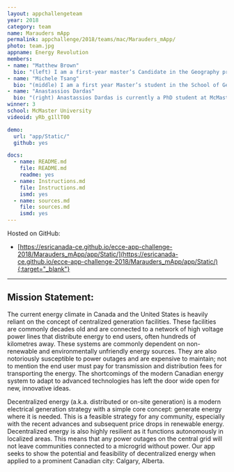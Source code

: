```yaml
---
layout: appchallengeteam
year: 2018
category: team
name: Marauders mApp
permalink: appchallenge/2018/teams/mac/Marauders_mApp/
photo: team.jpg
appname: Energy Revolution
members:
- name: "Matthew Brown"
  bio: "(left) I am a first-year master’s Candidate in the Geography program at McMaster. This is my second time participating in the app challenge. Since last year’s challenge, I’ve been self-teaching myself programming, so I hope to apply my skills this year. Having just attended the Esri DevSummit, I have a lot of new app ideas that I can’t wait to apply! May the best team win!"
- name: "Michele Tsang"
  bio: "(middle) I am a first year Master’s student in the School of Geography and Earth Sciences at McMaster University. My research focuses on how accessibility of the road network is affected by flooding events in Calgary and Winnipeg. I am an ECCE Student Associate and this is my second year competing in the App Challenge. Some of my hobbies include cooking, hiking and traveling."
- name: "Anastassios Dardas"
  bio: "(right) Anastassios Dardas is currently a PhD student at McMaster University, specializing in the spatio-temporal dimensions of health and transportation geography on informal caregivers. His other specialties are GIS, spatial statistics and network analyses, and has a strong background in computer programming. After completing his PhD, Anastassios has a strong desire to learn deep learning and applied artificial intelligence. In the current midst of his PhD studies, he and his teams competed the app challenge and placed 3rd two consecutive times in a row. Hobbies: traveling, hackathons, ultimate frisbee, and rowing. "
winner: 3
school: McMaster University
videoid: yRb_g1llT00

demo:
  url: "app/Static/"
  github: yes

docs:
  - name: README.md
    file: README.md
    readme: yes
  - name: Instructions.md
    file: Instructions.md
    ismd: yes
  - name: sources.md
    file: sources.md
    ismd: yes
---
```


Hosted on GitHub:

- [https://esricanada-ce.github.io/ecce-app-challenge-2018/Marauders_mApp/app/Static/](https://esricanada-ce.github.io/ecce-app-challenge-2018/Marauders_mApp/app/Static/){:target="_blank"}

---

## Mission Statement:

The current energy climate in Canada and the United States is heavily reliant on the concept of centralized generation facilities. These facilities are commonly decades old and are connected to a network of high voltage power lines that distribute energy to end users, often hundreds of kilometres away. These systems are commonly dependent on non-renewable and environmentally unfriendly energy sources. They are also notoriously susceptible to power outages and are expensive to maintain; not to mention the end user must pay for transmission and distribution fees for transporting the energy. The shortcomings of the modern Canadian energy system to adapt to advanced technologies has left the door wide open for new, innovative ideas.

Decentralized energy (a.k.a. distributed or on-site generation) is a modern electrical generation strategy with a simple core concept: generate energy where it is needed. This is a feasible strategy for any community, especially with the recent advances and subsequent price drops in renewable energy. Decentralized energy is also highly resilient as it  functions autonomously in localized areas. This means that any power outages on the central grid will not leave communities connected to a microgrid without power. Our app seeks to show the potential and feasibility of decentralized energy when applied to a prominent Canadian city: Calgary, Alberta.
